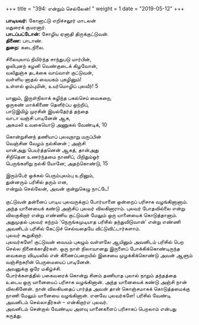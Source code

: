 ﻿+++
title = "394: என்றும் செல்லேன்!  "
weight = 1
date = "2019-05-12"
+++

**பாடியவர்:** கோனாட்டு எறிச்சலூர் மாடலன்  
மதுரைக் குமரனார்.  
**பாடப்பட்டோன்:** சோழிய ஏனாதி திருக்குட்டுவன்.  
**திணை:** பாடாண்.  
**துறை:** கடைநிலை.  
  
சிலையுலாய் நிமிர்ந்த சாந்துபடு மார்பின்,  
ஒலிபுனற் கழனி வெண்குடைக் கிழவோன்,  
வலிதுஞ்சு தடக்கை வாய்வாள் குட்டுவன்,  
வள்ளிய னாதல் வையகம் புகழினும்!  
உள்ளல் ஓம்புமின், உயர்மொழிப் புலவீர்! 5  
  
யானும், இருள்நிலாக் கழிந்த பகல்செய் வைகறை,  
ஒருகண் மாக்கிணை தெளிர்ப்ப ஒற்றிப்,  
பாடுஇமிழ் முரசின் இயல்தேர்த் தந்தை  
வாடா வஞ்சி பாடினேன் ஆக,  
அகமலி உவகையொடு அணுகல் வேண்டிக், 10  
  
கொன்றுசினந் தணியாப் புலவுநாறு மருப்பின்  
வெஞ்சின வேழம் நல்கினன் ; அஞ்சி  
யான்அது பெயர்த்தனென் ஆகத், தான்அது  
சிறிதென உணர்ந்தமை நாணிப், பிறிதும்ஓர்  
பெருங்களிறு நல்கி யோனே; அதற்கொண்டு, 15  
  
இரும்பேர் ஒக்கல் பெரும்புலம்பு உறினும்,  
துன்னரும் பரிசில் தரும் என,  
என்றும் செல்லேன், அவன் குன்றுகெழு நாட்டே!  
   
குட்டுவன் தன்னைப் பாடிய புலவருக்குப் போர்யானை ஒன்றைப் பரிசாக வழங்கினானாம். அந்த யானையைக் கண்டு அஞ்சிப் புலவர் விலகினாராம். புலவர் போதவில்லை என்று விலகுகிறார் என்று எண்ணிய குட்டுவன் மேலும் ஒரு யானையைக் கொடுத்தானாம். அதுமுதல் புலவர் சுற்றம் ‘நெருங்கமுடியாத பரிசில் தந்துவிடுவான்’ என்று எண்ணி அவனிடம் பரிசில் கேட்டுச் செல்வதையே விட்டுவிட்டார்களாம்.  
புலவர் கூறுகிறார்.  
புலவர்களே! குட்டுவன் வையம் புகழும் வள்ளலே ஆயினும் அவனிடம் பரிசில் பெற செல்ல நினைக்காதீர்கள். ஒரு நாள் நிலாவானது இருளைப் போக்கிக்கொண்டிருந்த வைகறை விடியலில் என் கிணைப்பறையில் இசையை முழக்கிக்கொண்டு அவன் ஆளும் வஞ்சிநகரின் பெருமையைப் பாடினேன்.  
அவனுக்கு ஒரே மகிழ்ச்சி.  
போர்க்களத்தில் பகைவரைக் கொன்று சினம் தணியாத புலால் நாறும் தந்தத்தை உடைய ஒரு யானையைப் பரிசாக வழங்கினான். அந்த யானையைக் கண்டு அஞ்சி நான் விலகினேன். நான் விலகியதைப் பார்த்த அவன் தான் கொஞ்சமாகக் கொடுத்தமைக்கு நாணி மேலும் யானையை வழங்கினான். எனவே புலவர்களே! பரிசில் வேண்டி அவனிடம் செல்லாதீர்கள் – என்கிறார்எ புலவர்.  
அவனிடம் சென்றால் வேண்டிய அளவு யானைகளைப் பரிசாகப் பெறலாம் என்பது கருத்து.  
